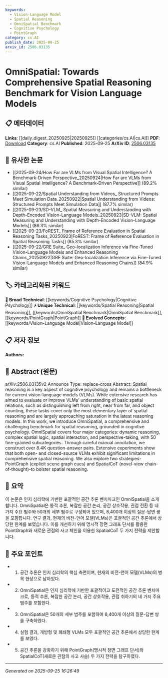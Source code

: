 ```yaml
---
keywords:
  - Vision-Language Model
  - Spatial Reasoning
  - OmniSpatial Benchmark
  - Cognitive Psychology
  - PointGraph
category: cs.AI
publish_date: 2025-09-25
arxiv_id: 2506.03135
---
```


<!-- KEYWORD_LINKING_METADATA:
{
  "processed_timestamp": "2025-09-25T16:26:49.314862",
  "vocabulary_version": "1.0",
  "selected_keywords": [
    "Vision-Language Model",
    "Spatial Reasoning",
    "OmniSpatial Benchmark",
    "Cognitive Psychology",
    "PointGraph"
  ],
  "rejected_keywords": [],
  "similarity_scores": {
    "Vision-Language Model": 0.85,
    "Spatial Reasoning": 0.78,
    "OmniSpatial Benchmark": 0.82,
    "Cognitive Psychology": 0.7,
    "PointGraph": 0.77
  },
  "extraction_method": "AI_prompt_based",
  "budget_applied": true,
  "candidates_json": {
    "candidates": [
      {
        "surface": "Vision-Language Models",
        "canonical": "Vision-Language Model",
        "aliases": [
          "VLMs"
        ],
        "category": "evolved_concepts",
        "rationale": "Vision-Language Models are central to the paper's focus on spatial reasoning and are a trending topic.",
        "novelty_score": 0.45,
        "connectivity_score": 0.88,
        "specificity_score": 0.7,
        "link_intent_score": 0.85
      },
      {
        "surface": "Spatial Reasoning",
        "canonical": "Spatial Reasoning",
        "aliases": [
          "Spatial Logic",
          "Spatial Interaction"
        ],
        "category": "unique_technical",
        "rationale": "Spatial Reasoning is the primary focus of the benchmark introduced in the paper, offering unique insights.",
        "novelty_score": 0.7,
        "connectivity_score": 0.65,
        "specificity_score": 0.8,
        "link_intent_score": 0.78
      },
      {
        "surface": "OmniSpatial",
        "canonical": "OmniSpatial Benchmark",
        "aliases": [],
        "category": "unique_technical",
        "rationale": "OmniSpatial is a newly introduced benchmark, making it a unique and significant contribution of the paper.",
        "novelty_score": 0.85,
        "connectivity_score": 0.6,
        "specificity_score": 0.9,
        "link_intent_score": 0.82
      },
      {
        "surface": "Cognitive Psychology",
        "canonical": "Cognitive Psychology",
        "aliases": [],
        "category": "broad_technical",
        "rationale": "Cognitive Psychology provides the theoretical foundation for the spatial reasoning tasks discussed.",
        "novelty_score": 0.3,
        "connectivity_score": 0.75,
        "specificity_score": 0.65,
        "link_intent_score": 0.7
      },
      {
        "surface": "PointGraph",
        "canonical": "PointGraph",
        "aliases": [
          "Scene Graph Cues"
        ],
        "category": "unique_technical",
        "rationale": "PointGraph is a novel strategy proposed in the paper to enhance spatial reasoning, highlighting its uniqueness.",
        "novelty_score": 0.75,
        "connectivity_score": 0.55,
        "specificity_score": 0.85,
        "link_intent_score": 0.77
      }
    ],
    "ban_list_suggestions": [
      "method",
      "experiment",
      "performance"
    ]
  },
  "decisions": [
    {
      "candidate_surface": "Vision-Language Models",
      "resolved_canonical": "Vision-Language Model",
      "decision": "linked",
      "scores": {
        "novelty": 0.45,
        "connectivity": 0.88,
        "specificity": 0.7,
        "link_intent": 0.85
      }
    },
    {
      "candidate_surface": "Spatial Reasoning",
      "resolved_canonical": "Spatial Reasoning",
      "decision": "linked",
      "scores": {
        "novelty": 0.7,
        "connectivity": 0.65,
        "specificity": 0.8,
        "link_intent": 0.78
      }
    },
    {
      "candidate_surface": "OmniSpatial",
      "resolved_canonical": "OmniSpatial Benchmark",
      "decision": "linked",
      "scores": {
        "novelty": 0.85,
        "connectivity": 0.6,
        "specificity": 0.9,
        "link_intent": 0.82
      }
    },
    {
      "candidate_surface": "Cognitive Psychology",
      "resolved_canonical": "Cognitive Psychology",
      "decision": "linked",
      "scores": {
        "novelty": 0.3,
        "connectivity": 0.75,
        "specificity": 0.65,
        "link_intent": 0.7
      }
    },
    {
      "candidate_surface": "PointGraph",
      "resolved_canonical": "PointGraph",
      "decision": "linked",
      "scores": {
        "novelty": 0.75,
        "connectivity": 0.55,
        "specificity": 0.85,
        "link_intent": 0.77
      }
    }
  ]
}
-->

# OmniSpatial: Towards Comprehensive Spatial Reasoning Benchmark for Vision Language Models

## 📋 메타데이터

**Links**: [[daily_digest_20250925|20250925]] [[categories/cs.AI|cs.AI]]
**PDF**: [Download](https://arxiv.org/pdf/2506.03135.pdf)
**Category**: cs.AI
**Published**: 2025-09-25
**ArXiv ID**: [2506.03135](https://arxiv.org/abs/2506.03135)

## 🔗 유사한 논문
- [[2025-09-24/How Far are VLMs from Visual Spatial Intelligence? A Benchmark-Driven Perspective_20250924|How Far are VLMs from Visual Spatial Intelligence? A Benchmark-Driven Perspective]] (89.2% similar)
- [[2025-09-22/Spatial Understanding from Videos_ Structured Prompts Meet Simulation Data_20250922|Spatial Understanding from Videos: Structured Prompts Meet Simulation Data]] (87.7% similar)
- [[2025-09-23/SD-VLM_ Spatial Measuring and Understanding with Depth-Encoded Vision-Language Models_20250923|SD-VLM: Spatial Measuring and Understanding with Depth-Encoded Vision-Language Models]] (86.3% similar)
- [[2025-09-23/FoREST_ Frame of Reference Evaluation in Spatial Reasoning Tasks_20250923|FoREST: Frame of Reference Evaluation in Spatial Reasoning Tasks]] (85.3% similar)
- [[2025-09-22/GRE Suite_ Geo-localization Inference via Fine-Tuned Vision-Language Models and Enhanced Reasoning Chains_20250922|GRE Suite: Geo-localization Inference via Fine-Tuned Vision-Language Models and Enhanced Reasoning Chains]] (84.9% similar)

## 🏷️ 카테고리화된 키워드
**🧠 Broad Technical**: [[keywords/Cognitive Psychology|Cognitive Psychology]]
**⚡ Unique Technical**: [[keywords/Spatial Reasoning|Spatial Reasoning]], [[keywords/OmniSpatial Benchmark|OmniSpatial Benchmark]], [[keywords/PointGraph|PointGraph]]
**🚀 Evolved Concepts**: [[keywords/Vision-Language Model|Vision-Language Model]]

## 📋 저자 정보

**Authors:** 

## 📄 Abstract (원문)

arXiv:2506.03135v2 Announce Type: replace-cross 
Abstract: Spatial reasoning is a key aspect of cognitive psychology and remains a bottleneck for current vision-language models (VLMs). While extensive research has aimed to evaluate or improve VLMs' understanding of basic spatial relations, such as distinguishing left from right, near from far, and object counting, these tasks cover only the most elementary layer of spatial reasoning and are largely approaching saturation in the latest reasoning models. In this work, we introduce OmniSpatial, a comprehensive and challenging benchmark for spatial reasoning, grounded in cognitive psychology. OmniSpatial covers four major categories: dynamic reasoning, complex spatial logic, spatial interaction, and perspective-taking, with 50 fine-grained subcategories. Through careful manual annotation, we construct over 8.4K question-answer pairs. Extensive experiments show that both open- and closed-source VLMs exhibit significant limitations in comprehensive spatial reasoning. We also explore two strategies-PointGraph (explicit scene graph cues) and SpatialCoT (novel-view chain-of-thought)-to bolster spatial reasoning.

## 📝 요약

이 논문은 인지 심리학에 기반한 포괄적인 공간 추론 벤치마크인 OmniSpatial을 소개합니다. OmniSpatial은 동적 추론, 복잡한 공간 논리, 공간 상호작용, 관점 전환 등 네 가지 주요 범주와 50개의 세부 범주로 구성되어 있으며, 8,400개 이상의 질문-답변 쌍을 포함합니다. 연구 결과, 현재의 비전-언어 모델(VLMs)은 포괄적인 공간 추론에서 상당한 한계를 보였습니다. 이를 개선하기 위해 명시적 장면 그래프 단서를 활용한 PointGraph와 새로운 관점의 사고 체인을 이용한 SpatialCoT 두 가지 전략을 제안합니다.

## 🎯 주요 포인트

- 1. 공간 추론은 인지 심리학의 핵심 측면이며, 현재의 비전-언어 모델(VLMs)의 병목 현상으로 남아있다.
- 2. OmniSpatial은 인지 심리학에 기반한 포괄적이고 도전적인 공간 추론 벤치마크로, 동적 추론, 복잡한 공간 논리, 공간 상호작용, 관점 취하기의 네 가지 주요 범주를 포함한다.
- 3. OmniSpatial은 50개의 세부 범주를 포함하여 8,400개 이상의 질문-답변 쌍을 구축하였다.
- 4. 실험 결과, 개방형 및 폐쇄형 VLMs 모두 포괄적인 공간 추론에서 상당한 한계를 보였다.
- 5. 공간 추론을 강화하기 위해 PointGraph(명시적 장면 그래프 단서)와 SpatialCoT(새로운 관점의 사고 사슬) 두 가지 전략을 탐구하였다.


---

*Generated on 2025-09-25 16:26:49*
